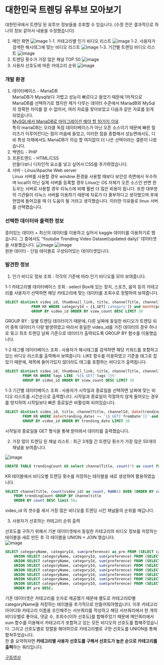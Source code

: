 # 대한민국 트렌딩 유투브 모아보기
대한민국에서 트렌딩 된 유투브 정보들을 조회할 수 있습니다. (수정 전은 결과적으로 하나의 정보 같아서 내용을 수정했습니다)

1. 메인 화면
![image](https://user-images.githubusercontent.com/69361613/97792291-ba4b6800-1c1f-11eb-891a-152e68a0c897.png)
1-1. 카테고리별 인기 비디오 리스트
![image](https://user-images.githubusercontent.com/69361613/97792304-dcdd8100-1c1f-11eb-839b-ef7184393fbf.png)
1-2. 사용자가 검색한 해시태그에 맞는 비디오 리스트
![image](https://user-images.githubusercontent.com/69361613/97792326-072f3e80-1c20-11eb-863d-8fd4158f9ff3.png)
1-3. 기간별 트렌딩 비디오 리스트
![image](https://user-images.githubusercontent.com/69361613/97792340-2c23b180-1c20-11eb-8049-c682813dcd5a.png)
2. 트렌딩 횟수가 가장 많은 채널 TOP 50 
![image](https://user-images.githubusercontent.com/69361613/97839703-0d0f4780-1d26-11eb-9441-99e99bd31bbe.png)
3. 사용자 선호도에 따른 카테고리 순위
![image](https://user-images.githubusercontent.com/69361613/97839843-5495d380-1d26-11eb-9abf-f2c7c23611c5.png)

### 개발 환경
1. 데이터베이스 - MariaDB  
MariaDB가 Mysql보다 가볍고 성능이 빠르다고 들었기 때문에 1차적으로 MariaDB를 선택하기로 했지만 제가 다루는 데이터 수준에서 MariadB와 MySql의 정확한 차이를 알 수 없어서, 여러 자료를 찾아보았고 다음과 같은 자료를 읽게 되었습니다.  
[MySQL에서 MariaDB로 마이그레이션 해야 할 10가지 이유](https://xdhyix.wordpress.com/2016/03/24/mysql-%EC%97%90%EC%84%9C-mariadb-%EB%A1%9C-%EB%A7%88%EC%9D%B4%EA%B7%B8%EB%A0%88%EC%9D%B4%EC%85%98-%ED%95%B4%EC%95%BC%ED%95%A0-10%EA%B0%80%EC%A7%80-%EC%9D%B4%EC%9C%A0/)  
특히 mariaDB는 오라클 독점 데이터베이스가 아닌 오픈 소스이기 때문에 빠른 릴리즈가 이루어진다는 점이 마음에 들었고, 이러한 점을 종합해서 성능면에서도, 디비 특성 자체에서도 MariaDB가 의심 할 여지없이 더 나은 선택이라는 결론이 나왔습니다.
2. 백엔드 - PHP  
3. 프론트엔드 - HTML/CSS  
만들다보니 디자인적 요소를 넣고 싶어서 CSS를 추가하였습니다.
4. 서버 - Linux/Apache Web server  
Linux 서버를 사용할 경우 window 환경을 사용할 때보다 보안성 측면에서 우수하며 local이 아닌 실제 서버를 등록할 경우 Linux는 OS 자체가 오픈 소스인 반면 윈도우는 서버로 사용할 경우 리눅스에 비해 훨씬 더 많은 비용이 듭니다. 또한 대부분의 기관들이 리눅스 서버를 이용하기 때문에 자료가 더 풍부하다고 생각했으며 후에 현업에 들어갔을 때 더 도움이 될 거라고 생각했습니다. 이러한 이유들로 linux 서버를 선택했습니다.

### 선택한 데이터와 출력한 정보
흥미있는 데이터 + 최신의 데이터를 이용하고 싶어서 kaggle 데이터를 이용하기로 했습니다. 그 중에서도 'Youtube Trending Video Dataset(updated daily)' 데이터셋을 사용했습니다.
![image](https://user-images.githubusercontent.com/69361613/97792790-6a23d400-1c26-11eb-806c-ddf690f4d530.png)
![image](https://user-images.githubusercontent.com/69361613/97792803-a48d7100-1c26-11eb-8710-f307de8081f3.png)  
원본 데이터 - 단일 테이블로 구성되어있는 데이터셋입니다.

### 발견한 정보
1. 인기 비디오 정보 조회 : 각각의 기준에 따라 인기 비디오를 모아 보여줍니다.

1-1 카테고리별 데이터베이스 조회 : select Box에 있는 정치, 스포츠, 음악 등의 카테고리를 사용자가 선택하면 해당 카테고리에 맞는 데이터를 조회수로 정렬하여 보여줍니다.
~~~sql
SELECT distinct video_id, thumbnail_link, title, channelTitle, channelId, publishedAt, view_count, likes 
            FROM KR WHERE categoryId = {$_GET['category']} and month(publishedAt) = 10
            GROUP BY video_id ORDER BY view_count DESC LIMIT 20
~~~
GROUP BY : 일별 트렌딩 데이터이기 때문에, 다른 날짜에 동일한 비디오가 트렌딩 되어 중복 데이터가 다량 발생하였고 따라서 동일한 video_id를 가진 데이터의 경우 하나로 묶고 최초 트렌딩 날짜 기준으로 데이터가 출력되도록 GROUP BY 함수를 이용했습니다.    

1-2 태그별 데이터베이스 조회 : 사용자가 해시태그를 검색하면 해당 키워드를 포함하고 있는 비디오 리스트를 출력해서 보여줍니다. LIKE 함수를 이용하였고 기준을 태그로 잡았기 때문에, 제목에 들어가있지 않더라도 태그를 포함하는 비디오가 출력됩니다.
~~~sql
SELECT distinct video_id, thumbnail_link, title, channelTitle, channelId, date(publishedAt) as publishedAt, view_count, likes, REPLACE(tags, '|', '  #') as tags
        FROM KR WHERE tags LIKE '%{$_GET['tags']}%'
        GROUP BY video_id ORDER BY view_count DESC LIMIT 20
~~~

1-3 기간별 데이터베이스 조회 : 사용자가 시작일과 종료일을 선택하면 날짜에 맞는 비디오 리스트를 시간순으로 출력합니다. 시작일과 종료일이 적절하지 않게 들어오는 경우를 방지하여 시작일보다 빠른 종료일은 비활성화 되어있습니다.
~~~sql
SELECT distinct video_id, title, channelTitle, channelId, date(trending_date) as trending_date, view_count, likes 
        FROM KR WHERE date(trending_date) >= '{$_GET['fromDate']}' and date(trending_date) <= '{$_GET['toDate']}'
        GROUP BY video_id ORDER BY trending_date LIMIT 20
~~~
시작일과 종료일을 GET 형식을 통해 받아와서 데이터를 출력했습니다.

2. 가장 많이 트렌딩 된 채널 리스트 : 최근 3개월 간 트렌딩 횟수가 가장 많은 50개의 채널을 보여줍니다.

![image](https://user-images.githubusercontent.com/69361613/97836684-2b724480-1d20-11eb-84d2-bdce26e10b4b.png)
~~~sql
CREATE TABLE trendingCount AS select channelTitle, count(*) as count from KR group by video_id;
~~~
KR 테이블에서 비디오별 트렌딩 횟수를 저장하는 테이블을 새로 생성하여 활용하였습니다.
~~~sql
SELECT channelTitle, count(video_id) as count, RANK() OVER (ORDER BY count DESC) as rank 
    FROM trendingCount GROUP BY channeltitle 
    ORDER BY count DESC limit 50;
~~~
video_id 의 갯수를 세서 가장 많은 비디오를 트렌딩 시킨 채널들의 순위를 매깁니다.

3. 사용자가 선호하는 카테고리 순위 출력 

선호도를 구하기 위해서 기본 데이터셋에서 동일한 카테고리의 비디오 정보를 저장하는 테이블을 새로 만든 후 각 테이블을 UNION + JOIN 했습니다.  
![image](https://user-images.githubusercontent.com/69361613/97838402-76da2200-1d23-11eb-9d5e-66c6185d1167.png)
~~~sql
SELECT categoryName, categoryId, sum(preference) as pre FROM (SELECT categoryName, car.categoryId, likes+view_count+comment_count as preference FROM car INNER JOIN categoryName n ON car.categoryId = n.categoryId GROUP BY video_id) a  
    UNION SELECT categoryName, categoryId, sum(preference) FROM (SELECT categoryName, animal.categoryId, likes+view_count+comment_count as preference FROM animal INNER JOIN categoryName n ON animal.categoryId = n.categoryId GROUP BY video_id) b
    UNION SELECT categoryName, categoryId, sum(preference) FROM (SELECT categoryName, animation.categoryId, likes+view_count+comment_count as preference FROM animation INNER JOIN categoryName n ON animation.categoryId = n.categoryId GROUP BY video_id) c  
    UNION SELECT categoryName, categoryId, sum(preference) FROM (SELECT categoryName, game.categoryId, likes+view_count+comment_count as preference FROM game INNER JOIN categoryName n ON game.categoryId = n.categoryId GROUP BY video_id) d  
    UNION SELECT categoryName, categoryId, sum(preference) FROM (SELECT categoryName, music.categoryId, likes+view_count+comment_count as preference FROM music INNER JOIN categoryName n ON music.categoryId = n.categoryId GROUP BY video_id) e  
    UNION SELECT categoryName, categoryId, sum(preference) FROM (SELECT categoryName, sport.categoryId, likes+view_count+comment_count as preference FROM sport INNER JOIN categoryName n ON sport.categoryId = n.categoryId GROUP BY video_id) f
    UNION SELECT categoryName, categoryId, sum(preference) FROM (SELECT categoryName, news.categoryId, likes+view_count+comment_count as preference FROM news INNER JOIN categoryName n ON news.categoryId = n.categoryId GROUP BY video_id) g  
    UNION SELECT categoryName, categoryId, sum(preference) FROM (SELECT categoryName, tech.categoryId, likes+view_count+comment_count as preference FROM tech INNER JOIN categoryName n ON tech.categoryId = n.categoryId GROUP BY video_id) h
    ORDER BY pre DESC;
~~~
기존 데이터셋은 카테고리를 숫자로 제공했기 때문에 별도로 카테고리ID별 categoryName을 저장하는 테이블을 추가적으로 만들어줘야했습니다. 이후 카테고리 아이디와 카테고리 이름을 조인해주는 서브쿼리를 작성하고 해당 서브쿼리에서 한 개의 비디오별로 좋아요, 댓글 수, 조회수(이하 선호도)를 합해주었기 때문에 메인쿼리에서 sum 함수를 이용해서 카테고리가 포함하고 있는 모든 비디오의 선호도를 합해주었습니다. 그리고 선호도별로 정렬을 해야하므로 카테고리별로 구한 선호도를 UNION을 통해 합쳐주었습니다.  
한 줄 요약하자면 **카테고리별 사용자 선호도를 구해서 선호도가 높은 순으로 카테고리를 출력**하는 쿼리입니다. 


[구동영상](https://youtu.be/WaskIPpcRHo)

